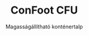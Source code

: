 ---
title: "ConFoot CFU"
subtitle: "Magasságállítható konténertalp"
mainImage: "/images/products/confoot-leg-cfu-main.jpg"
gallery:
  - "/images/products/confoot-leg-cfu-1.jpg"
  - "/images/products/confoot-leg-cfu-2.jpg"
  - "/images/products/confoot-leg-cfu-3.jpg"
shortDescription: "A ConFoot CFU egy magasságállítható konténertalp, amely lehetővé teszi a konténer magasságának beállítását a földszinttől 1,5 méterig, további eszközök nélkül a konténer mozgatásához."
technicalDescription: "A ConFoot CFU kiváló minőségű acélból készült, és patentált zárási mechanizmussal rendelkezik a konténer sarkában lévő öntött elemek biztonságos rögzítéséhez. Lehetővé teszi a konténerek rugalmas használatát különböző környezetekben és célokra."
videoID: "HDhFIRA-oZU"
faq:
  - question: "Mi az a ConFoot CFU?"
    answer: |
      A ConFoot CFU egy magasságállítható konténertalp, amely lehetővé teszi a konténer magasságának beállítását a földszinttől 1,5 méterig, további eszközök nélkül a konténer mozgatásához.
  - question: "Hogyan működik a ConFoot CFU?"
    answer: |
      A ConFoot CFU közvetlenül rögzül a konténer sarkán található öntött elemekhez, stabil alapot biztosítva a rakodáshoz, lerakodáshoz és ideiglenes tároláshoz. Állítható kialakításának köszönhetően a konténerek az optimális magasságban helyezhetők el az adott igényekhez igazodva. A rendszer több, egyenként 25 kg alatti súlyú elemből áll, így a kezelők számára könnyen mozgatható, míg az összeszerelt láb tömege 46 kg. Az egyszerű rögzítési mechanizmus gyors telepítést és eltávolítást tesz lehetővé, jelentősen csökkentve a konténerkezelési műveletekhez szükséges időt és erőforrásokat.
specifications:
  - name: "Tömeg"
    value: "46 kg összeszerelve (egyedi elemek súlya kevesebb, mint 25 kg)"
  - name: "Teherbírás"
    value: "20 tonna"
  - name: "Beállítási tartomány"
    value: "0–1,500 mm"
  - name: "Anyag"
    value: "Kiváló minőségű acél"
price: "6.300 EUR"
priceVAT: "7.623 EUR"
pricingNotes: "Mennyiségi kedvezmények elérhetők. Lépjen kapcsolatba velünk egyedi árajánlatért."
buyLink: "/contact"
howToUse: |
  1. Helyezze a CFU-t a konténer sarka alá
  2. Aktiválja a zárási mechanizmust
  3. Állítsa be a magasságot szükség szerint (földszinttől egyméter felett)
  4. Ellenőrizze a biztonságos rögzítést
  5. Ismételje meg a folyamatot minden szükséges sarkon
benefits:
  - title: "Nem Igényel További Felszerelést"
    description: "A teljes konténerkezelés kizárólag a CFU konténerlábakkal történik, kiküszöbölve a nehézgépek szükségességét"
  - title: "Magasságállítás"
    description: "Egyszerűen állítható a konténer magassága a földszinttől egyméter felett (0–1,500 mm)"
  - title: "Kezelhető Súly"
    description: "Több részből áll, melyek mindegyike kevesebb, mint 25 kg, így könnyebb a mozgatásuk"
  - title: "Sokoldalú Alkalmazhatóság"
    description: "Alkalmas különböző iparágak számára, beleértve a szállítmányozási vállalatokat, védelmi erőket, gyártóüzemeket, kiskereskedelmi láncokat, kikötőket és humanitárius segélyprogramokat"
  - title: "Rugalmas Használat"
    description: "Lehetővé teszi a konténerek rugalmas alkalmazását különféle környezetekben és célokra"
  - title: "Fokozott Munkafolyamat"
    description: "Egyszerűsíti a konténerkezelési folyamatokat, javítva a működési hatékonyságot"
articleContent: |
  ## Mi az a ConFoot CFU?

  A ConFoot CFU egy magasságállítható konténertalp megoldás, amelyet úgy terveztek, hogy maximális rugalmasságot és sokoldalúságot biztosítson a konténerkezelésben. Ez az innovatív rendszer lehetővé teszi a konténer magasságának beállítását a földszinttől egyméter felett (0–1,500 mm), további felszerelések nélkül. A CFU modell kiemelkedik abban, hogy szabványos szállítmányozási konténerekkel is alkalmazható különböző környezetekben és célokra, így ideális választás a több iparágban tevékenykedő vállalkozások számára.

  ## Hogyan Működik

  A ConFoot CFU közvetlenül rögzül a konténer sarkán található öntött elemekhez, stabil alapot biztosítva a rakodáshoz, lerakodáshoz és ideiglenes tároláshoz. Állítható kialakításának köszönhetően a konténerek az optimális magasságban helyezhetők el az adott igényekhez igazodva. A rendszer több, egyenként 25 kg alatti súlyú elemből áll, így a kezelők számára könnyen mozgatható, míg az összeszerelt láb tömege 46 kg. Az egyszerű rögzítési mechanizmus gyors telepítést és eltávolítást tesz lehetővé, jelentősen csökkentve a konténerkezelési műveletekhez szükséges időt és erőforrásokat.

  ## A ConFoot CFU Alkalmazási Területei

  ### Szállítmányozási Vállalatok
  A ConFoot CFU kiválóan alkalmazható olyan szállítási műveletekben, ahol a magasságállítás és a rugalmasság elengedhetetlen. A szállítmányozási vállalatok a CFU lábakat használhatják a konténerek egyszerű rakodásához, lerakodásához és elhelyezéséhez, további nehézgépek nélkül, ezzel optimalizálva a folyamatokat és csökkentve a berendezési költségeket.

  ### Védelmi Erők
  A védelmi erők számára a CFU hordozható és sokoldalú megoldást kínál a konténer alapú létesítmények gyors telepítésére különböző terepeken és környezetekben. A magasságállítási képesség lehetővé teszi, hogy a konténerek egyenetlen talajviszonyok mellett is optimálisan helyezhetők el.

  ### Gyártóüzemek
  A gyártóüzemek előnyét élvezhetik a CFU által kínált lehetőségből, amely rugalmas termelési elrendezések kialakítását teszi lehetővé, állítható konténermagasságokkal. Azáltal, hogy a konténerek pontosan oda helyezhetők, ahol szükségesek, és a megfelelő magasságban, a rendszer hatékony gyártási folyamatokat és készletgazdálkodást támogat.

  ### Kiskereskedelmi Láncok
  A kiskereskedelmi egységek a CFU lábakat ideiglenes vagy szezonális tárolási megoldásként használhatják, azáltal, hogy a konténer magasságát a rakodási dokkokhoz vagy egyéb infrastruktúrális követelményekhez igazítják.

  ### Kikötők
  A kikötőkben a CFU rugalmasságot biztosít a konténerkezelés és az ideiglenes tárolás terén, lehetővé téve a hely és az erőforrások hatékony kihasználását anélkül, hogy kizárólag nehéz emelőgépekre támaszkodna.

  ### Humanitárius Segély
  Humanitárius segélyműveletek esetén a CFU praktikus megoldást kínál a konténer alapú létesítmények gyors telepítésére kihívást jelentő környezetekben, a magasság állítási lehetőségével, amely alkalmazkodik a különböző terepviszonyokhoz és üzemeltetési igényekhez.

  ## A ConFoot CFU Előnyei

  ### További Felszerelés Nem Szükséges
  A CFU megszünteti a daruk, targonca vagy más nehézgépek használatának szükségességét a konténerkezelés során, csökkentve a működési költségeket és a speciális berendezésekre való támaszkodást.

  ### Magasságállítási Képesség
  A 0–1,500 mm-es beállítási tartománnyal a CFU páratlan rugalmasságot biztosít a konténerek optimális magasságban történő elhelyezéséhez különböző alkalmazások és környezetek esetén.

  ### Kezelhető Súly
  A robusztus kialakítás és a 20 tonnás teherbírás ellenére a CFU-t úgy tervezték, hogy a kezelők könnyedén mozgathassák. Az egyes alkatrészek súlya kevesebb, mint 25 kg, ami megkönnyíti az összeszerelést és az elhelyezést.

  ### Sokoldalú Alkalmazhatóság
  A CFU kialakítása lehetővé teszi, hogy számos iparágban és alkalmazási területen használható legyen – az ellátási lánctól és gyártástól a védelemig és a humanitárius segélyig.

  ### Üzemeltetési Rugalmasság
  Azáltal, hogy lehetővé teszi a konténerek különböző környezetekben és célokra történő alkalmazását, a CFU kibővíti a szabványos szállítmányozási konténerek hagyományos szállítási és tárolási szerepét.

  ## Műszaki Adatok

  - Teherbírás: 20 tonna
  - Össztömeg: 46 kg összeszerelve
  - Alkatrész súlya: Egyedi elemek kevesebb, mint 25 kg
  - Beállítási tartomány: 0–1,500 mm
  - Anyag: Kiváló minőségű acél, tartós bevonattal
  - Kompatibilitás: Szabványos szállítmányozási konténer sarkainak öntött elemei

  A ConFoot CFU jelentős előrelépést képvisel a konténerkezelési technológiában, olyan megoldást kínálva, amely egyesíti a magasságállíthatóságot, a sokoldalúságot és az üzemeltetési egyszerűséget egyetlen termékben.
---